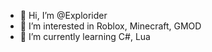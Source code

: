 - 👋 Hi, I’m @Explorider
- 👀 I’m interested in Roblox, Minecraft, GMOD
- 🌱 I’m currently learning C#, Lua

<!---
Explorider/Explorider is a ✨ special ✨ repository because its `README.md` (this file) appears on your GitHub profile.
You can click the Preview link to take a look at your changes.
--->
